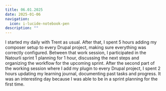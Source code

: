 ```yaml
---
title: 06.01.2025
date: 2025-01-06
navigation:
  icon: i-lucide-notebook-pen
description: ""
---
```


I started my daily with Trent as usual. After that, I spent 5 hours adding my composer setup to every Drupal project, making sure everything was correctly configured. Between that work session, I participated in the Natourli sprint 1 planning for 1 hour, discussing the next steps and organizing the workflow for the upcoming sprint. After the second part of the working session where I add my plugin to every Drupal project, I spent 2 hours updating my learning journal, documenting past tasks and progress. It was an interesting day because I was able to be in a sprint planning for the first time.

